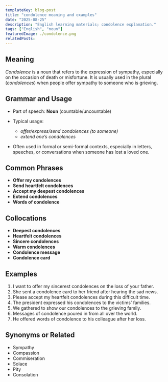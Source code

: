 ```yaml
---
templateKey: blog-post
title: "condolence meaning and examples"
date: "2025-08-25"
description: "English learning materials; condolence explanation."
tags: ["English", "noun"]
featuredImage: ./condolence.png
relatedPosts:
---
```


## Meaning

_Condolence_ is a noun that refers to the expression of sympathy, especially on the occasion of death or misfortune. It is usually used in the plural (_condolences_) when people offer sympathy to someone who is grieving.

## Grammar and Usage

- Part of speech: **Noun** (countable/uncountable)
- Typical usage:

  - _offer/express/send condolences (to someone)_
  - _extend one’s condolences_

- Often used in formal or semi-formal contexts, especially in letters, speeches, or conversations when someone has lost a loved one.

## Common Phrases

- **Offer my condolences**
- **Send heartfelt condolences**
- **Accept my deepest condolences**
- **Extend condolences**
- **Words of condolence**

## Collocations

- **Deepest condolences**
- **Heartfelt condolences**
- **Sincere condolences**
- **Warm condolences**
- **Condolence message**
- **Condolence card**

## Examples

1. I want to offer my sincerest condolences on the loss of your father.
2. She sent a condolence card to her friend after hearing the sad news.
3. Please accept my heartfelt condolences during this difficult time.
4. The president expressed his condolences to the victims’ families.
5. We gathered to show our condolences to the grieving family.
6. Messages of condolence poured in from all over the world.
7. He offered words of condolence to his colleague after her loss.

## Synonyms or Related

- Sympathy
- Compassion
- Commiseration
- Solace
- Pity
- Consolation
